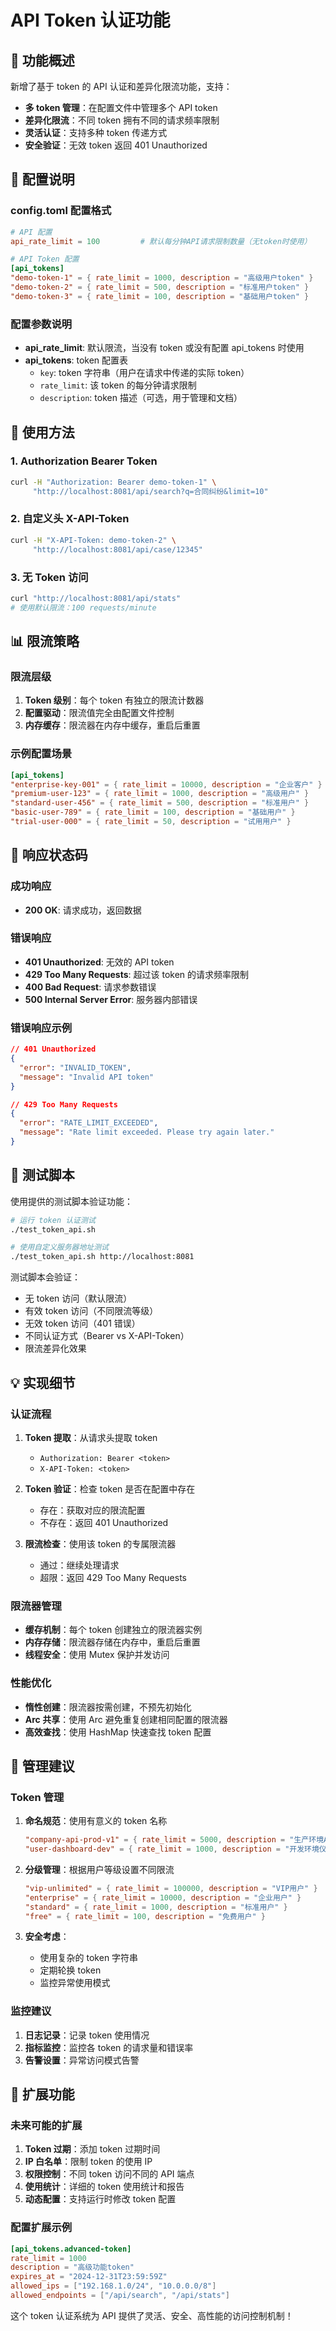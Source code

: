 # API Token 认证功能

## 🔐 功能概述

新增了基于 token 的 API 认证和差异化限流功能，支持：

- **多 token 管理**：在配置文件中管理多个 API token
- **差异化限流**：不同 token 拥有不同的请求频率限制
- **灵活认证**：支持多种 token 传递方式
- **安全验证**：无效 token 返回 401 Unauthorized

## 📝 配置说明

### config.toml 配置格式

```toml
# API 配置
api_rate_limit = 100         # 默认每分钟API请求限制数量（无token时使用）

# API Token 配置
[api_tokens]
"demo-token-1" = { rate_limit = 1000, description = "高级用户token" }
"demo-token-2" = { rate_limit = 500, description = "标准用户token" }
"demo-token-3" = { rate_limit = 100, description = "基础用户token" }
```

### 配置参数说明

- **api_rate_limit**: 默认限流，当没有 token 或没有配置 api_tokens 时使用
- **api_tokens**: token 配置表
  - `key`: token 字符串（用户在请求中传递的实际 token）
  - `rate_limit`: 该 token 的每分钟请求限制
  - `description`: token 描述（可选，用于管理和文档）

## 🚀 使用方法

### 1. Authorization Bearer Token

```bash
curl -H "Authorization: Bearer demo-token-1" \
     "http://localhost:8081/api/search?q=合同纠纷&limit=10"
```

### 2. 自定义头 X-API-Token

```bash
curl -H "X-API-Token: demo-token-2" \
     "http://localhost:8081/api/case/12345"
```

### 3. 无 Token 访问

```bash
curl "http://localhost:8081/api/stats"
# 使用默认限流：100 requests/minute
```

## 📊 限流策略

### 限流层级

1. **Token 级别**：每个 token 有独立的限流计数器
2. **配置驱动**：限流值完全由配置文件控制
3. **内存缓存**：限流器在内存中缓存，重启后重置

### 示例配置场景

```toml
[api_tokens]
"enterprise-key-001" = { rate_limit = 10000, description = "企业客户" }
"premium-user-123" = { rate_limit = 1000, description = "高级用户" }
"standard-user-456" = { rate_limit = 500, description = "标准用户" }
"basic-user-789" = { rate_limit = 100, description = "基础用户" }
"trial-user-000" = { rate_limit = 50, description = "试用用户" }
```

## 🔄 响应状态码

### 成功响应
- **200 OK**: 请求成功，返回数据

### 错误响应
- **401 Unauthorized**: 无效的 API token
- **429 Too Many Requests**: 超过该 token 的请求频率限制
- **400 Bad Request**: 请求参数错误
- **500 Internal Server Error**: 服务器内部错误

### 错误响应示例

```json
// 401 Unauthorized
{
  "error": "INVALID_TOKEN",
  "message": "Invalid API token"
}

// 429 Too Many Requests  
{
  "error": "RATE_LIMIT_EXCEEDED", 
  "message": "Rate limit exceeded. Please try again later."
}
```

## 🧪 测试脚本

使用提供的测试脚本验证功能：

```bash
# 运行 token 认证测试
./test_token_api.sh

# 使用自定义服务器地址测试
./test_token_api.sh http://localhost:8081
```

测试脚本会验证：
- 无 token 访问（默认限流）
- 有效 token 访问（不同限流等级）
- 无效 token 访问（401 错误）
- 不同认证方式（Bearer vs X-API-Token）
- 限流差异化效果

## 💡 实现细节

### 认证流程

1. **Token 提取**：从请求头提取 token
   - `Authorization: Bearer <token>`
   - `X-API-Token: <token>`

2. **Token 验证**：检查 token 是否在配置中存在
   - 存在：获取对应的限流配置
   - 不存在：返回 401 Unauthorized

3. **限流检查**：使用该 token 的专属限流器
   - 通过：继续处理请求
   - 超限：返回 429 Too Many Requests

### 限流器管理

- **缓存机制**：每个 token 创建独立的限流器实例
- **内存存储**：限流器存储在内存中，重启后重置
- **线程安全**：使用 Mutex 保护并发访问

### 性能优化

- **惰性创建**：限流器按需创建，不预先初始化
- **Arc 共享**：使用 Arc 避免重复创建相同配置的限流器
- **高效查找**：使用 HashMap 快速查找 token 配置

## 🔧 管理建议

### Token 管理

1. **命名规范**：使用有意义的 token 名称
   ```toml
   "company-api-prod-v1" = { rate_limit = 5000, description = "生产环境API" }
   "user-dashboard-dev" = { rate_limit = 1000, description = "开发环境仪表板" }
   ```

2. **分级管理**：根据用户等级设置不同限流
   ```toml
   "vip-unlimited" = { rate_limit = 100000, description = "VIP用户" }
   "enterprise" = { rate_limit = 10000, description = "企业用户" }
   "standard" = { rate_limit = 1000, description = "标准用户" }
   "free" = { rate_limit = 100, description = "免费用户" }
   ```

3. **安全考虑**：
   - 使用复杂的 token 字符串
   - 定期轮换 token
   - 监控异常使用模式

### 监控建议

1. **日志记录**：记录 token 使用情况
2. **指标监控**：监控各 token 的请求量和错误率
3. **告警设置**：异常访问模式告警

## 🚀 扩展功能

### 未来可能的扩展

1. **Token 过期**：添加 token 过期时间
2. **IP 白名单**：限制 token 的使用 IP
3. **权限控制**：不同 token 访问不同的 API 端点
4. **使用统计**：详细的 token 使用统计和报告
5. **动态配置**：支持运行时修改 token 配置

### 配置扩展示例

```toml
[api_tokens.advanced-token]
rate_limit = 1000
description = "高级功能token"
expires_at = "2024-12-31T23:59:59Z"
allowed_ips = ["192.168.1.0/24", "10.0.0.0/8"]
allowed_endpoints = ["/api/search", "/api/stats"]
```

这个 token 认证系统为 API 提供了灵活、安全、高性能的访问控制机制！ 